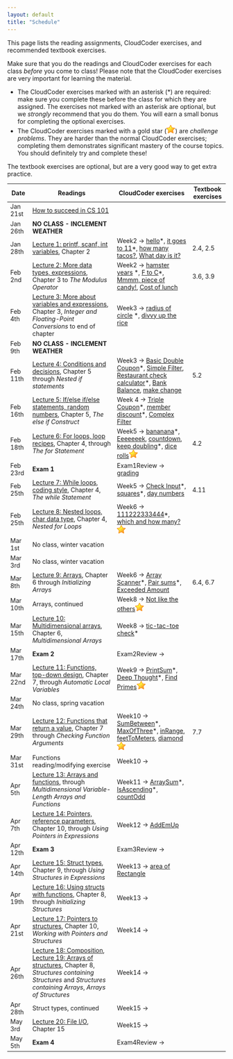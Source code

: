 ```yaml
---
layout: default
title: "Schedule"
---
```


This page lists the reading assignments, CloudCoder exercises, and recommended textbook exercises.

Make sure that you do the readings and CloudCoder exercises for each class *before* you come to class!  Please note that the CloudCoder exercises are very important for learning the material.

* The CloudCoder exercises marked with an asterisk (\*) are required: make sure you complete these before the class for which they are assigned.  The exercises not marked with an asterisk are optional, but we *strongly* recommend that you do them.  You will earn a small bonus for completing the optional exercises.
* The CloudCoder exercises marked with a gold star (![gold star](img/goldstar-tiny.png)) are *challenge problems*.  They are harder than the normal CloudCoder exercises; completing them demonstrates significant mastery of the course topics.  You should definitely try and complete these!

The textbook exercises are optional, but are a very good way to get extra practice.

Date | Readings | CloudCoder exercises | Textbook exercises
---- | -------- | -------------------- | ------------------
Jan 21st | [How to succeed in CS 101](success.html) |  | 
Jan 26th | **NO CLASS - INCLEMENT WEATHER** |  | 
Jan 28th | [Lecture 1: printf, scanf, int variables](lectures/lecture01.html), Chapter 2 | Week2 &rarr; [hello](https://cs.ycp.edu/cloudcoder/#exercise?c=12,p=335)\*, [it goes to 11](https://cs.ycp.edu/cloudcoder/#exercise?c=12,p=336)\*, [how many tacos?](https://cs.ycp.edu/cloudcoder/#exercise?c=12,p=337), [What day is it?](https://cs.ycp.edu/cloudcoder/#exercise?c=12,p=338) | 2.4, 2.5
Feb 2nd  | [Lecture 2: More data types, expressions](lectures/lecture02.html), Chapter 3 to *The Modulus Operator* | Week2 &rarr; [hamster years](https://cs.ycp.edu/cloudcoder/#exercise?c=12,p=339) \*, [F to C](https://cs.ycp.edu/cloudcoder/#exercise?c=12,p=340)\*, [Mmmm, piece of candy!](https://cs.ycp.edu/cloudcoder/#exercise?c=12,p=341), [Cost of lunch](https://cs.ycp.edu/cloudcoder/#exercise?c=12,p=342) | 3.6, 3.9
Feb 4th  | [Lecture 3: More about variables and expressions](lectures/lecture03.html), Chapter 3, *Integer and Floating-Point Conversions* to end of chapter | Week3 &rarr; [radius of circle](https://cs.ycp.edu/cloudcoder/#exercise?c=12,p=343) \*, [divvy up the rice](https://cs.ycp.edu/cloudcoder/#exercise?c=12,p=344) | 
Feb 9th  | **NO CLASS - INCLEMENT WEATHER** | | 
Feb 11th | [Lecture 4: Conditions and decisions](lectures/lecture04.html), Chapter 5 through *Nested if statements* | Week3 &rarr; [Basic Double Coupon](https://cs.ycp.edu/cloudcoder/#exercise?c=12,p=345)\*, [Simple Filter](https://cs.ycp.edu/cloudcoder/#exercise?c=12,p=346), [Restaurant check calculator](https://cs.ycp.edu/cloudcoder/#exercise?c=12,p=348)\*, [Bank Balance](https://cs.ycp.edu/cloudcoder/#exercise?c=12,p=347), [make change](https://cs.ycp.edu/cloudcoder/#exercise?c=12,p=382) | 5.2
Feb 16th | [Lecture 5: If/else if/else statements, random numbers](lectures/lecture05.html), Chapter 5, *The else if Construct* | Week 4 &rarr; [Triple Coupon](https://cs.ycp.edu/cloudcoder/#exercise?c=12,p=349)\*, [member discount](https://cs.ycp.edu/cloudcoder/#exercise?c=12,p=350)\*, [Complex Filter](https://cs.ycp.edu/cloudcoder/#exercise?c=12,p=351) | 
Feb 18th | [Lecture 6: For loops, loop recipes](lectures/lecture06.html), Chapter 4, through *The for Statement* | Week5 &rarr; [bananana](https://cs.ycp.edu/cloudcoder/#exercise?c=12,p=352)\*, [Eeeeeeek](https://cs.ycp.edu/cloudcoder/#exercise?c=12,p=381), [countdown](https://cs.ycp.edu/cloudcoder/#exercise?c=12,p=353), [keep doubling](https://cs.ycp.edu/cloudcoder/#exercise?c=12,p=354)\*, [dice rolls](https://cs.ycp.edu/cloudcoder/#exercise?c=12,p=383)![gold star](img/goldstar-tiny.png) | 4.2
Feb 23rd | **Exam 1** | Exam1Review &rarr; [grading](https://cs.ycp.edu/cloudcoder/#exercise?c=12,p=392)
Feb 25th | [Lecture 7: While loops, coding style](lectures/lecture07.html), Chapter 4, *The while Statement* | Week5 &rarr; [Check Input](https://cs.ycp.edu/cloudcoder/#exercise?c=12,p=355)\*, [squares](https://cs.ycp.edu/cloudcoder/#exercise?c=12,p=356)\*, [day numbers](https://cs.ycp.edu/cloudcoder/#exercise?c=12,p=357) | 4.11
Feb 25th | [Lecture 8: Nested loops, char data type](lectures/lecture08.html), Chapter 4, *Nested for Loops* | Week6 &rarr; [111222333444](https://cs.ycp.edu/cloudcoder/#exercise?c=12,p=358)\*, [which and how many?](https://cs.ycp.edu/cloudcoder/#exercise?c=12,p=359)![gold star](img/goldstar-tiny.png) | 
Mar 1st | No class, winter vacation | &nbsp; | &nbsp;
Mar 3rd | No class, winter vacation | &nbsp; | &nbsp;
Mar 8th | [Lecture 9: Arrays](lectures/lecture09.html), Chapter 6 through *Initializing Arrays* | Week6 &rarr; [Array Scanner](https://cs.ycp.edu/cloudcoder/#exercise?c=12,p=360)\*, [Pair sums](https://cs.ycp.edu/cloudcoder/#exercise?c=12,p=361)\*, [Exceeded Amount](https://cs.ycp.edu/cloudcoder/#exercise?c=12,p=362) | 6.4, 6.7
Mar 10th | Arrays, continued | Week8 &rarr; [Not like the others](https://cs.ycp.edu/cloudcoder/#exercise?c=12,p=363)![gold star](img/goldstar-tiny.png) | 
Mar 15th | [Lecture 10: Multidimensional arrays](lectures/lecture10.html), Chapter 6, *Multidimensional Arrays* | Week8 &rarr; [tic-tac-toe check](https://cs.ycp.edu/cloudcoder/#exercise?c=12,p=391)\* | 
Mar 17th | **Exam 2** | Exam2Review &rarr;
Mar 22nd | [Lecture 11: Functions, top-down design](lectures/lecture11.html), Chapter 7, through *Automatic Local Variables* | Week9 &rarr;  [PrintSum](https://cs.ycp.edu/cloudcoder/#exercise?c=12,p=364)\*, [Deep Thought](https://cs.ycp.edu/cloudcoder/#exercise?c=12,p=365)\*, [Find Primes](https://cs.ycp.edu/cloudcoder/#exercise?c=12,p=366)![gold star](img/goldstar-tiny.png) | 
Mar 24th | No class, spring vacation | &nbsp; | &nbsp;
Mar 29th | [Lecture 12: Functions that return a value](lectures/lecture12.html), Chapter 7 through *Checking Function Arguments* | Week10 &rarr; [SumBetween](https://cs.ycp.edu/cloudcoder/#exercise?c=12,p=370)\*, [MaxOfThree](https://cs.ycp.edu/cloudcoder/#exercise?c=12,p=371)\*, [inRange](https://cs.ycp.edu/cloudcoder/#exercise?c=12,p=389), [feetToMeters](https://cs.ycp.edu/cloudcoder/#exercise?c=12,p=388), [diamond](https://cs.ycp.edu/cloudcoder/#exercise?c=12,p=390)![gold star](img/goldstar-tiny.png) | 7.7
Mar 31st | Functions reading/modifying exercise | Week10 &rarr; | &nbsp;
Apr 5th | [Lecture 13: Arrays and functions](lectures/lecture13.html), through *Multidimensional Variable-Length Arrays and Functions* | Week11 &rarr; [ArraySum](https://cs.ycp.edu/cloudcoder/#exercise?c=12,p=367)\*, [IsAscending](https://cs.ycp.edu/cloudcoder/#exercise?c=12,p=369)\*, [countOdd](https://cs.ycp.edu/cloudcoder/#exercise?c=12,p=368) | 
Apr 7th | [Lecture 14: Pointers, reference parameters](lectures/lecture14.html), Chapter 10, through *Using Pointers in Expressions* | Week12 &rarr; [AddEmUp](https://cs.ycp.edu/cloudcoder/#exercise?c=12,p=372) | 
Apr 12th | **Exam 3** | Exam3Review &rarr; | &nbsp;
Apr 14th | [Lecture 15: Struct types](lectures/lecture15.html), Chapter 9, through *Using Structures in Expressions* | Week13 &rarr; [area of Rectangle](https://cs.ycp.edu/cloudcoder/#exercise?c=12,p=373) | 
Apr 19th | [Lecture 16: Using structs with functions](lectures/lecture16.html), Chapter 8, through *Initializing Structures* | Week13 &rarr; | 
Apr 21st | [Lecture 17: Pointers to structures](lectures/lecture17.html), Chapter 10, *Working with Pointers and Structures* | Week14 &rarr; | 
Apr 26th | [Lecture 18: Composition](lectures/lecture18.html), [Lecture 19: Arrays of structures](lectures/lecture19.html), Chapter 8, *Structures containing Structures* and *Structures containing Arrays*, *Arrays of Structures* | Week14 &rarr; | 
Apr 28th |  Struct types, continued | Week15 &rarr; | 
May 3rd | [Lecture 20: File I/O](lectures/lecture20.html), Chapter 15 | Week15 &rarr; | &nbsp;
May 5th | **Exam 4** | Exam4Review &rarr; | &nbsp;
